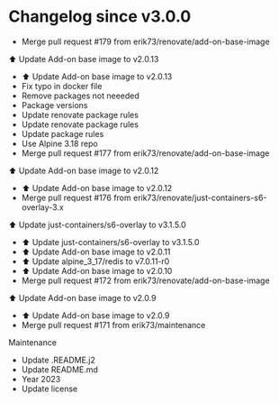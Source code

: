 # Changelog since v3.0.0
- Merge pull request #179 from erik73/renovate/add-on-base-image

⬆️ Update Add-on base image to v2.0.13 
- ⬆️ Update Add-on base image to v2.0.13 
- Fix typo in docker file 
- Remove packages not neeeded 
- Package versions 
- Update renovate package rules 
- Update renovate package rules 
- Update package rules 
- Use Alpine 3.18 repo 
- Merge pull request #177 from erik73/renovate/add-on-base-image

⬆️ Update Add-on base image to v2.0.12 
- ⬆️ Update Add-on base image to v2.0.12 
- Merge pull request #176 from erik73/renovate/just-containers-s6-overlay-3.x

⬆️ Update just-containers/s6-overlay to v3.1.5.0 
- ⬆️ Update just-containers/s6-overlay to v3.1.5.0 
- ⬆️ Update Add-on base image to v2.0.11 
- ⬆️ Update alpine_3_17/redis to v7.0.11-r0 
- ⬆️ Update Add-on base image to v2.0.10 
- Merge pull request #172 from erik73/renovate/add-on-base-image

⬆️ Update Add-on base image to v2.0.9 
- ⬆️ Update Add-on base image to v2.0.9 
- Merge pull request #171 from erik73/maintenance

Maintenance 
- Update .README.j2 
- Update README.md 
- Year 2023 
- Update license 
